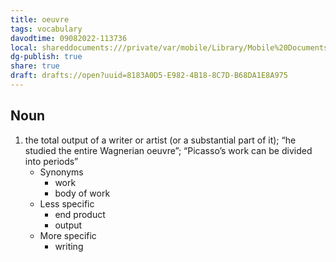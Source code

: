 ```yaml
---
title: oeuvre
tags: vocabulary
davodtime: 09082022-113736
local: shareddocuments:///private/var/mobile/Library/Mobile%20Documents/iCloud~md~obsidian/Documents/OBSHIDDIAN/drafts/8183A0D5-E982-4B18-8C7D-B68DA1E8A975.md
dg-publish: true
share: true
draft: drafts://open?uuid=8183A0D5-E982-4B18-8C7D-B68DA1E8A975
---
```



## Noun

1. the total output of a writer or artist (or a substantial part of it); “he studied the entire Wagnerian oeuvre”; “Picasso’s work can be divided into periods”
	- Synonyms
		- work
		- body of work
	- Less specific
		- end product
		- output
	- More specific
		- writing

